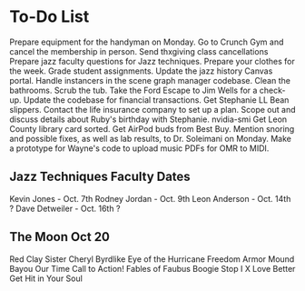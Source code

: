 # To-Do List
Prepare equipment for the handyman on Monday.
Go to Crunch Gym and cancel the membership in person.
Send thxgiving class cancellations
Prepare jazz faculty questions for Jazz techniques.
Prepare your clothes for the week.
Grade student assignments.
Update the jazz history Canvas portal.
Handle instancers in the scene graph manager codebase.
Clean the bathrooms.
Scrub the tub.
Take the Ford Escape to Jim Wells for a check-up.
Update the codebase for financial transactions.
Get Stephanie LL Bean slippers.
Contact the life insurance company to set up a plan.
Scope out and discuss details about Ruby's birthday with Stephanie.
nvidia-smi
Get Leon County library card sorted.
Get AirPod buds from Best Buy.
Mention snoring and possible fixes, as well as lab results, to Dr. Soleimani on Monday.
Make a prototype for Wayne's code to upload music PDFs for OMR to MIDI.

## Jazz Techniques Faculty Dates
Kevin Jones - Oct. 7th
Rodney Jordan - Oct. 9th
Leon Anderson - Oct. 14th ?
Dave Detweiler - Oct. 16th ?

## The Moon Oct 20
Red Clay
Sister Cheryl
Byrdlike
Eye of the Hurricane
Freedom Armor
Mound Bayou
Our Time
Call to Action!
Fables of Faubus
Boogie Stop
I X Love
Better Get Hit in Your Soul
